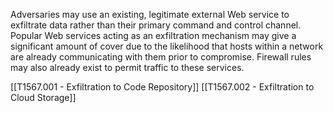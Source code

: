 Adversaries may use an existing, legitimate external Web service to exfiltrate data rather than their primary command and control channel. Popular Web services acting as an exfiltration mechanism may give a significant amount of cover due to the likelihood that hosts within a network are already communicating with them prior to compromise. Firewall rules may also already exist to permit traffic to these services.

[[T1567.001 - Exfiltration to Code Repository]]
[[T1567.002 - Exfiltration to Cloud Storage]]